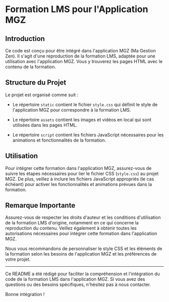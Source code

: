 # Formation LMS pour l'Application MGZ

## Introduction

Ce code est conçu pour être intégré dans l'application MGZ (Ma Gestion Zen). Il s'agit d'une reproduction de la formation LMS, adaptée pour une utilisation avec l'application MGZ. Vous y trouverez les pages HTML avec le contenu de la formation.

## Structure du Projet

Le projet est organisé comme suit :

- Le répertoire `static` contient le fichier `style.css` qui définit le style de l'application MGZ pour correspondre à la formation LMS.

- Le répertoire `assets` contient les images et vidéos en local qui sont utilisées dans les pages HTML.

- Le répertoire `script` contient les fichiers JavaScript nécessaires pour les animations et fonctionnalités de la formation.

## Utilisation

Pour intégrer cette formation dans l'application MGZ, assurez-vous de suivre les étapes nécessaires pour lier le fichier CSS (`style.css`) au projet MGZ. De plus, veillez à inclure les fichiers JavaScript appropriés (le cas échéant) pour activer les fonctionnalités et animations prévues dans la formation.

## Remarque Importante

Assurez-vous de respecter les droits d'auteur et les conditions d'utilisation de la formation LMS d'origine, notamment en ce qui concerne la reproduction du contenu. Veillez également à obtenir toutes les autorisations nécessaires pour intégrer cette formation dans l'application MGZ.

Nous vous recommandons de personnaliser le style CSS et les éléments de la formation selon les besoins de l'application MGZ et les préférences de votre projet.

---

Ce README a été rédigé pour faciliter la compréhension et l'intégration du code de la formation LMS dans l'application MGZ. Si vous avez des questions ou des besoins spécifiques, n'hésitez pas à nous contacter.

Bonne intégration !
